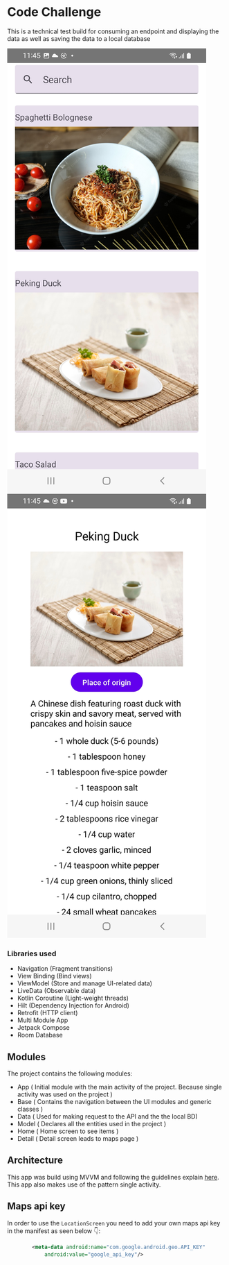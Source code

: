 # Code Challenge

This is a technical test build for consuming an endpoint and displaying the data as well as saving the data to a local database

![alt text](https://raw.githubusercontent.com/merRen22/recipes-code-challenge/main/showcase/1.jpg)
![alt text](https://raw.githubusercontent.com/merRen22/recipes-code-challenge/main/showcase/2.jpg)

### Libraries used

- Navigation (Fragment transitions)
- View Binding (Bind views)
- ViewModel (Store and manage UI-related data)
- LiveData (Observable data)
- Kotlin Coroutine (Light-weight threads)
- Hilt (Dependency Injection for Android)
- Retrofit (HTTP client)
- Multi Module App
- Jetpack Compose
- Room Database

## Modules

The project contains the following modules:

- App ( Initial module with the main activity of the project. Because single activity was used on the project )
- Base ( Contains the navigation between the UI modules and generic classes )
- Data ( Used for making request to the API and the the local BD)
- Model ( Declares all the entities used in the project )
- Home ( Home screen to see items )
- Detail ( Detail screen leads to maps page )

## Architecture

This app was build using MVVM and following the guidelines explain [here](https://developer.android.com/jetpack/docs/guide). This app also makes use of the pattern single activity.

## Maps api key

In order to use the ```LocationScreen``` you need to add your own maps api key in the manifest as seen below 👇:
```xml
        <meta-data android:name="com.google.android.geo.API_KEY"
            android:value="google_api_key"/>
```
